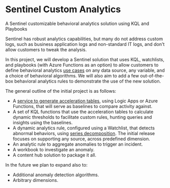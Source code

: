 # Sentinel Custom Analytics

A Sentinel customizable behavioral analytics solution using KQL and Playbooks

Sentinel has robust analytics capabilities, but many do not address custom logs, such as business application logs and non-standard IT logs, and don't allow customers to tweak the analysis. 

In this project, we will develop a Sentinel solution that uses KQL, watchlists, and playbooks (with Azure Functions as an option) to allow customers to define behavioral analytics [use cases](docs/design/use-cases.md) on any data source, any variable, and a choice of behavioral algorithms. We will also aim to add a few out-of-the-box behavioral analytics rules to demonstrate the use of the new solution.

The general outline of the initial project is as follows:

- A [service to generate acceleration tables](docs/design/acceleration.md), using Logic Apps or Azure Functions, that will serve as baselines to compare activity against.
- A set of KQL functions that use the acceleration tables to calculate dynamic thresholds to facilitate custom rules, hunting queries and insights using the baselines.
- A dynamic analytics rule, configured using a Watchlist, that detects abnormal behaviors, using [series decomposition](https://learn.microsoft.com/azure/data-explorer/kusto/query/series-decomposefunction). The initial release focuses on supporting any source, across predefined dimension. 
- An analytic rule to aggregate anomalies to trigger an incident.
- A workbook to investigate an anomaly.
- A content hub solution to package it all.

In the future we plan to expand also to:
- Additional anomaly detection algorithms. 
- Arbitrary dimensions.
